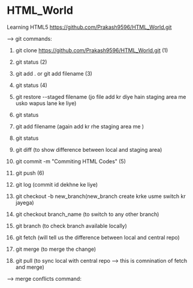 # HTML_World
Learning HTML5
https://github.com/Prakash9596/HTML_World.git
<!-- (Ctrl+K Ctrl+F) To Format the selected text -->
<!-- (Ctrl+K Ctrl+T) To Change the theme  -->
<!-- (Ctrl+a Ctrl+/) To comment all the lines in visual Studio-->

--> git commands:
1. git clone https://github.com/Prakash9596/HTML_World.git (1)
2. git status (2)
3. git add . or git add filename (3)
4. git status (4)
5. git restore --staged filename (jo file add kr diye hain staging area me usko wapus lane ke liye)
6. git status
7. git add filename (again add kr rhe staging area me )
8. git status
9. git diff (to show difference between local and staging area)
10. git commit -m "Commiting HTML Codes" (5)
11. git push (6)

12. git log (commit id dekhne ke liye)
13. git checkout -b new_branch(new_branch create krke usme switch kr jayega)
14. git checkout branch_name (to switch to any other branch)
15. git branch (to check branch available locally)
16. git fetch (will tell us the difference between local and central repo)
17. git merge (to merge the change)
18. git pull (to sync local with central repo --> this is comnination of fetch and merge)

--> merge conflicts command: